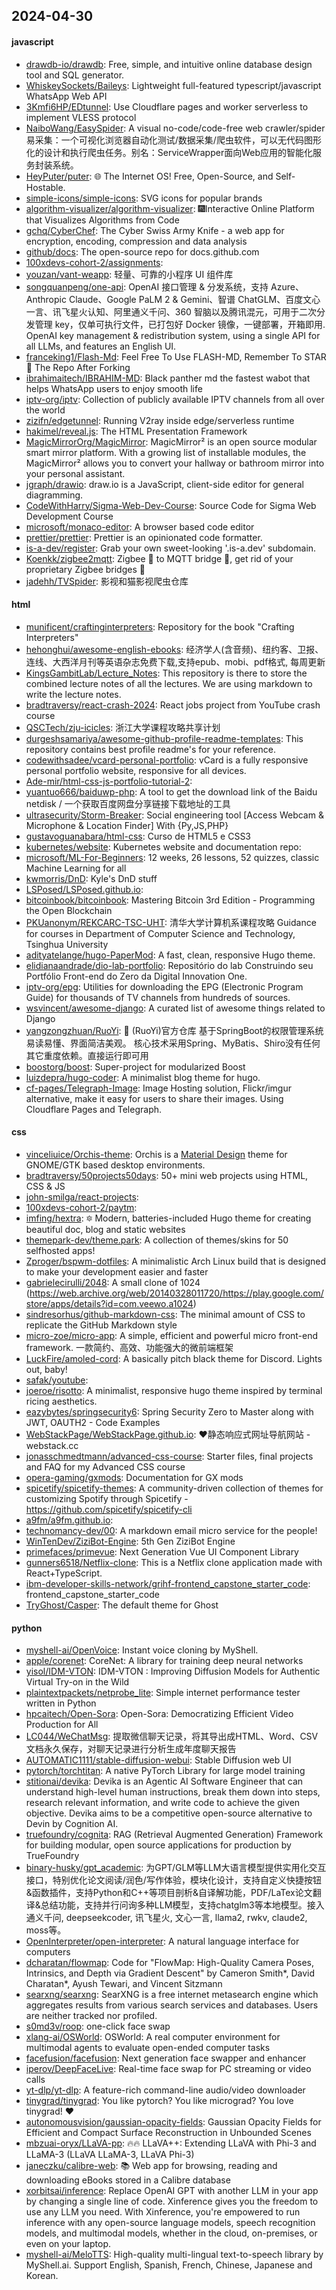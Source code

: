 ## 2024-04-30

#### javascript
* [drawdb-io/drawdb](https://github.com/drawdb-io/drawdb): Free, simple, and intuitive online database design tool and SQL generator.
* [WhiskeySockets/Baileys](https://github.com/WhiskeySockets/Baileys): Lightweight full-featured typescript/javascript WhatsApp Web API
* [3Kmfi6HP/EDtunnel](https://github.com/3Kmfi6HP/EDtunnel): Use Cloudflare pages and worker serverless to implement VLESS protocol
* [NaiboWang/EasySpider](https://github.com/NaiboWang/EasySpider): A visual no-code/code-free web crawler/spider易采集：一个可视化浏览器自动化测试/数据采集/爬虫软件，可以无代码图形化的设计和执行爬虫任务。别名：ServiceWrapper面向Web应用的智能化服务封装系统。
* [HeyPuter/puter](https://github.com/HeyPuter/puter): 🌐 The Internet OS! Free, Open-Source, and Self-Hostable.
* [simple-icons/simple-icons](https://github.com/simple-icons/simple-icons): SVG icons for popular brands
* [algorithm-visualizer/algorithm-visualizer](https://github.com/algorithm-visualizer/algorithm-visualizer): 🎆Interactive Online Platform that Visualizes Algorithms from Code
* [gchq/CyberChef](https://github.com/gchq/CyberChef): The Cyber Swiss Army Knife - a web app for encryption, encoding, compression and data analysis
* [github/docs](https://github.com/github/docs): The open-source repo for docs.github.com
* [100xdevs-cohort-2/assignments](https://github.com/100xdevs-cohort-2/assignments): 
* [youzan/vant-weapp](https://github.com/youzan/vant-weapp): 轻量、可靠的小程序 UI 组件库
* [songquanpeng/one-api](https://github.com/songquanpeng/one-api): OpenAI 接口管理 & 分发系统，支持 Azure、Anthropic Claude、Google PaLM 2 & Gemini、智谱 ChatGLM、百度文心一言、讯飞星火认知、阿里通义千问、360 智脑以及腾讯混元，可用于二次分发管理 key，仅单可执行文件，已打包好 Docker 镜像，一键部署，开箱即用. OpenAI key management & redistribution system, using a single API for all LLMs, and features an English UI.
* [franceking1/Flash-Md](https://github.com/franceking1/Flash-Md): Feel Free To Use FLASH-MD, Remember To STAR🌟 The Repo After Forking
* [ibrahimaitech/IBRAHIM-MD](https://github.com/ibrahimaitech/IBRAHIM-MD): Black panther md the fastest wabot that helps WhatsApp users to enjoy smooth life
* [iptv-org/iptv](https://github.com/iptv-org/iptv): Collection of publicly available IPTV channels from all over the world
* [zizifn/edgetunnel](https://github.com/zizifn/edgetunnel): Running V2ray inside edge/serverless runtime
* [hakimel/reveal.js](https://github.com/hakimel/reveal.js): The HTML Presentation Framework
* [MagicMirrorOrg/MagicMirror](https://github.com/MagicMirrorOrg/MagicMirror): MagicMirror² is an open source modular smart mirror platform. With a growing list of installable modules, the MagicMirror² allows you to convert your hallway or bathroom mirror into your personal assistant.
* [jgraph/drawio](https://github.com/jgraph/drawio): draw.io is a JavaScript, client-side editor for general diagramming.
* [CodeWithHarry/Sigma-Web-Dev-Course](https://github.com/CodeWithHarry/Sigma-Web-Dev-Course): Source Code for Sigma Web Development Course
* [microsoft/monaco-editor](https://github.com/microsoft/monaco-editor): A browser based code editor
* [prettier/prettier](https://github.com/prettier/prettier): Prettier is an opinionated code formatter.
* [is-a-dev/register](https://github.com/is-a-dev/register): Grab your own sweet-looking '.is-a.dev' subdomain.
* [Koenkk/zigbee2mqtt](https://github.com/Koenkk/zigbee2mqtt): Zigbee 🐝 to MQTT bridge 🌉, get rid of your proprietary Zigbee bridges 🔨
* [jadehh/TVSpider](https://github.com/jadehh/TVSpider): 影视和猫影视爬虫仓库

#### html
* [munificent/craftinginterpreters](https://github.com/munificent/craftinginterpreters): Repository for the book "Crafting Interpreters"
* [hehonghui/awesome-english-ebooks](https://github.com/hehonghui/awesome-english-ebooks): 经济学人(含音频)、纽约客、卫报、连线、大西洋月刊等英语杂志免费下载,支持epub、mobi、pdf格式, 每周更新
* [KingsGambitLab/Lecture_Notes](https://github.com/KingsGambitLab/Lecture_Notes): This repository is there to store the combined lecture notes of all the lectures. We are using markdown to write the lecture notes.
* [bradtraversy/react-crash-2024](https://github.com/bradtraversy/react-crash-2024): React jobs project from YouTube crash course
* [QSCTech/zju-icicles](https://github.com/QSCTech/zju-icicles): 浙江大学课程攻略共享计划
* [durgeshsamariya/awesome-github-profile-readme-templates](https://github.com/durgeshsamariya/awesome-github-profile-readme-templates): This repository contains best profile readme's for your reference.
* [codewithsadee/vcard-personal-portfolio](https://github.com/codewithsadee/vcard-personal-portfolio): vCard is a fully responsive personal portfolio website, responsive for all devices.
* [Ade-mir/html-css-js-portfolio-tutorial-2](https://github.com/Ade-mir/html-css-js-portfolio-tutorial-2): 
* [yuantuo666/baiduwp-php](https://github.com/yuantuo666/baiduwp-php): A tool to get the download link of the Baidu netdisk / 一个获取百度网盘分享链接下载地址的工具
* [ultrasecurity/Storm-Breaker](https://github.com/ultrasecurity/Storm-Breaker): Social engineering tool [Access Webcam & Microphone & Location Finder] With {Py,JS,PHP}
* [gustavoguanabara/html-css](https://github.com/gustavoguanabara/html-css): Curso de HTML5 e CSS3
* [kubernetes/website](https://github.com/kubernetes/website): Kubernetes website and documentation repo:
* [microsoft/ML-For-Beginners](https://github.com/microsoft/ML-For-Beginners): 12 weeks, 26 lessons, 52 quizzes, classic Machine Learning for all
* [kwmorris/DnD](https://github.com/kwmorris/DnD): Kyle's DnD stuff
* [LSPosed/LSPosed.github.io](https://github.com/LSPosed/LSPosed.github.io): 
* [bitcoinbook/bitcoinbook](https://github.com/bitcoinbook/bitcoinbook): Mastering Bitcoin 3rd Edition - Programming the Open Blockchain
* [PKUanonym/REKCARC-TSC-UHT](https://github.com/PKUanonym/REKCARC-TSC-UHT): 清华大学计算机系课程攻略 Guidance for courses in Department of Computer Science and Technology, Tsinghua University
* [adityatelange/hugo-PaperMod](https://github.com/adityatelange/hugo-PaperMod): A fast, clean, responsive Hugo theme.
* [elidianaandrade/dio-lab-portfolio](https://github.com/elidianaandrade/dio-lab-portfolio): Repositório do lab Construindo seu Portfólio Front-end do Zero da Digital Innovation One.
* [iptv-org/epg](https://github.com/iptv-org/epg): Utilities for downloading the EPG (Electronic Program Guide) for thousands of TV channels from hundreds of sources.
* [wsvincent/awesome-django](https://github.com/wsvincent/awesome-django): A curated list of awesome things related to Django
* [yangzongzhuan/RuoYi](https://github.com/yangzongzhuan/RuoYi): 🎉 (RuoYi)官方仓库 基于SpringBoot的权限管理系统 易读易懂、界面简洁美观。 核心技术采用Spring、MyBatis、Shiro没有任何其它重度依赖。直接运行即可用
* [boostorg/boost](https://github.com/boostorg/boost): Super-project for modularized Boost
* [luizdepra/hugo-coder](https://github.com/luizdepra/hugo-coder): A minimalist blog theme for hugo.
* [cf-pages/Telegraph-Image](https://github.com/cf-pages/Telegraph-Image): Image Hosting solution, Flickr/imgur alternative, make it easy for users to share their images. Using Cloudflare Pages and Telegraph.

#### css
* [vinceliuice/Orchis-theme](https://github.com/vinceliuice/Orchis-theme): Orchis is a [Material Design](https://material.io) theme for GNOME/GTK based desktop environments.
* [bradtraversy/50projects50days](https://github.com/bradtraversy/50projects50days): 50+ mini web projects using HTML, CSS & JS
* [john-smilga/react-projects](https://github.com/john-smilga/react-projects): 
* [100xdevs-cohort-2/paytm](https://github.com/100xdevs-cohort-2/paytm): 
* [imfing/hextra](https://github.com/imfing/hextra): 🔯 Modern, batteries-included Hugo theme for creating beautiful doc, blog and static websites
* [themepark-dev/theme.park](https://github.com/themepark-dev/theme.park): A collection of themes/skins for 50 selfhosted apps!
* [Zproger/bspwm-dotfiles](https://github.com/Zproger/bspwm-dotfiles): A minimalistic Arch Linux build that is designed to make your development easier and faster
* [gabrielecirulli/2048](https://github.com/gabrielecirulli/2048): A small clone of 1024 (https://web.archive.org/web/20140328011720/https://play.google.com/store/apps/details?id=com.veewo.a1024)
* [sindresorhus/github-markdown-css](https://github.com/sindresorhus/github-markdown-css): The minimal amount of CSS to replicate the GitHub Markdown style
* [micro-zoe/micro-app](https://github.com/micro-zoe/micro-app): A simple, efficient and powerful micro front-end framework. 一款简约、高效、功能强大的微前端框架
* [LuckFire/amoled-cord](https://github.com/LuckFire/amoled-cord): A basically pitch black theme for Discord. Lights out, baby!
* [safak/youtube](https://github.com/safak/youtube): 
* [joeroe/risotto](https://github.com/joeroe/risotto): A minimalist, responsive hugo theme inspired by terminal ricing aesthetics.
* [eazybytes/springsecurity6](https://github.com/eazybytes/springsecurity6): Spring Security Zero to Master along with JWT, OAUTH2 - Code Examples
* [WebStackPage/WebStackPage.github.io](https://github.com/WebStackPage/WebStackPage.github.io): ❤️静态响应式网址导航网站 - webstack.cc
* [jonasschmedtmann/advanced-css-course](https://github.com/jonasschmedtmann/advanced-css-course): Starter files, final projects and FAQ for my Advanced CSS course
* [opera-gaming/gxmods](https://github.com/opera-gaming/gxmods): Documentation for GX mods
* [spicetify/spicetify-themes](https://github.com/spicetify/spicetify-themes): A community-driven collection of themes for customizing Spotify through Spicetify - https://github.com/spicetify/spicetify-cli
* [a9fm/a9fm.github.io](https://github.com/a9fm/a9fm.github.io): 
* [technomancy-dev/00](https://github.com/technomancy-dev/00): A markdown email micro service for the people!
* [WinTenDev/ZiziBot-Engine](https://github.com/WinTenDev/ZiziBot-Engine): 5th Gen ZiziBot Engine
* [primefaces/primevue](https://github.com/primefaces/primevue): Next Generation Vue UI Component Library
* [gunners6518/Netflix-clone](https://github.com/gunners6518/Netflix-clone): This is a Netflix clone application made with React+TypeScript.
* [ibm-developer-skills-network/grihf-frontend_capstone_starter_code](https://github.com/ibm-developer-skills-network/grihf-frontend_capstone_starter_code): frontend_capstone_starter_code
* [TryGhost/Casper](https://github.com/TryGhost/Casper): The default theme for Ghost

#### python
* [myshell-ai/OpenVoice](https://github.com/myshell-ai/OpenVoice): Instant voice cloning by MyShell.
* [apple/corenet](https://github.com/apple/corenet): CoreNet: A library for training deep neural networks
* [yisol/IDM-VTON](https://github.com/yisol/IDM-VTON): IDM-VTON : Improving Diffusion Models for Authentic Virtual Try-on in the Wild
* [plaintextpackets/netprobe_lite](https://github.com/plaintextpackets/netprobe_lite): Simple internet performance tester written in Python
* [hpcaitech/Open-Sora](https://github.com/hpcaitech/Open-Sora): Open-Sora: Democratizing Efficient Video Production for All
* [LC044/WeChatMsg](https://github.com/LC044/WeChatMsg): 提取微信聊天记录，将其导出成HTML、Word、CSV文档永久保存，对聊天记录进行分析生成年度聊天报告
* [AUTOMATIC1111/stable-diffusion-webui](https://github.com/AUTOMATIC1111/stable-diffusion-webui): Stable Diffusion web UI
* [pytorch/torchtitan](https://github.com/pytorch/torchtitan): A native PyTorch Library for large model training
* [stitionai/devika](https://github.com/stitionai/devika): Devika is an Agentic AI Software Engineer that can understand high-level human instructions, break them down into steps, research relevant information, and write code to achieve the given objective. Devika aims to be a competitive open-source alternative to Devin by Cognition AI.
* [truefoundry/cognita](https://github.com/truefoundry/cognita): RAG (Retrieval Augmented Generation) Framework for building modular, open source applications for production by TrueFoundry
* [binary-husky/gpt_academic](https://github.com/binary-husky/gpt_academic): 为GPT/GLM等LLM大语言模型提供实用化交互接口，特别优化论文阅读/润色/写作体验，模块化设计，支持自定义快捷按钮&函数插件，支持Python和C++等项目剖析&自译解功能，PDF/LaTex论文翻译&总结功能，支持并行问询多种LLM模型，支持chatglm3等本地模型。接入通义千问, deepseekcoder, 讯飞星火, 文心一言, llama2, rwkv, claude2, moss等。
* [OpenInterpreter/open-interpreter](https://github.com/OpenInterpreter/open-interpreter): A natural language interface for computers
* [dcharatan/flowmap](https://github.com/dcharatan/flowmap): Code for "FlowMap: High-Quality Camera Poses, Intrinsics, and Depth via Gradient Descent" by Cameron Smith*, David Charatan*, Ayush Tewari, and Vincent Sitzmann
* [searxng/searxng](https://github.com/searxng/searxng): SearXNG is a free internet metasearch engine which aggregates results from various search services and databases. Users are neither tracked nor profiled.
* [s0md3v/roop](https://github.com/s0md3v/roop): one-click face swap
* [xlang-ai/OSWorld](https://github.com/xlang-ai/OSWorld): OSWorld: A real computer environment for multimodal agents to evaluate open-ended computer tasks
* [facefusion/facefusion](https://github.com/facefusion/facefusion): Next generation face swapper and enhancer
* [iperov/DeepFaceLive](https://github.com/iperov/DeepFaceLive): Real-time face swap for PC streaming or video calls
* [yt-dlp/yt-dlp](https://github.com/yt-dlp/yt-dlp): A feature-rich command-line audio/video downloader
* [tinygrad/tinygrad](https://github.com/tinygrad/tinygrad): You like pytorch? You like micrograd? You love tinygrad! ❤️
* [autonomousvision/gaussian-opacity-fields](https://github.com/autonomousvision/gaussian-opacity-fields): Gaussian Opacity Fields for Efficient and Compact Surface Reconstruction in Unbounded Scenes
* [mbzuai-oryx/LLaVA-pp](https://github.com/mbzuai-oryx/LLaVA-pp): 🔥🔥 LLaVA++: Extending LLaVA with Phi-3 and LLaMA-3 (LLaVA LLaMA-3, LLaVA Phi-3)
* [janeczku/calibre-web](https://github.com/janeczku/calibre-web): 📚 Web app for browsing, reading and downloading eBooks stored in a Calibre database
* [xorbitsai/inference](https://github.com/xorbitsai/inference): Replace OpenAI GPT with another LLM in your app by changing a single line of code. Xinference gives you the freedom to use any LLM you need. With Xinference, you're empowered to run inference with any open-source language models, speech recognition models, and multimodal models, whether in the cloud, on-premises, or even on your laptop.
* [myshell-ai/MeloTTS](https://github.com/myshell-ai/MeloTTS): High-quality multi-lingual text-to-speech library by MyShell.ai. Support English, Spanish, French, Chinese, Japanese and Korean.
